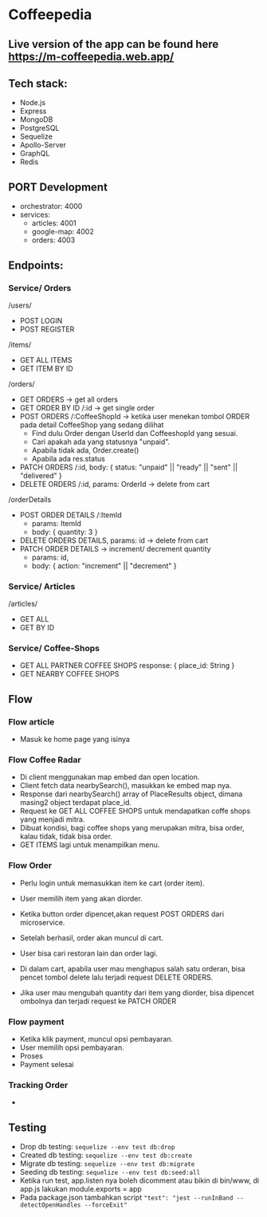 # Coffeepedia

## Live version of the app can be found here https://m-coffeepedia.web.app/

## Tech stack:

- Node.js
- Express
- MongoDB
- PostgreSQL
- Sequelize
- Apollo-Server
- GraphQL
- Redis

## PORT Development

- orchestrator: 4000
- services:
  - articles: 4001
  - google-map: 4002
  - orders: 4003

## Endpoints:

### Service/ Orders

/users/

- POST LOGIN
- POST REGISTER

/items/

- GET ALL ITEMS
- GET ITEM BY ID

/orders/

- GET ORDERS -> get all orders
- GET ORDER BY ID /:id -> get single order
- POST ORDERS /:CoffeeShopId -> ketika user menekan tombol ORDER pada detail CoffeeShop yang sedang dilihat
  - Find dulu Order dengan UserId dan CoffeeshopId yang sesuai.
  - Cari apakah ada yang statusnya "unpaid".
  - Apabila tidak ada, Order.create()
  - Apabila ada res.status
- PATCH ORDERS /:id, body: { status: "unpaid" || "ready" || "sent" || "delivered" }
- DELETE ORDERS /:id, params: OrderId -> delete from cart

/orderDetails

- POST ORDER DETAILS /:ItemId
  - params: ItemId
  - body: { quantity: 3 }
- DELETE ORDERS DETAILS, params: id -> delete from cart
- PATCH ORDER DETAILS -> increment/ decrement quantity
  - params: id,
  - body: { action: "increment" || "decrement" }

### Service/ Articles

/articles/

- GET ALL
- GET BY ID

### Service/ Coffee-Shops

- GET ALL PARTNER COFFEE SHOPS
  response: {
  place_id: String
  }
- GET NEARBY COFFEE SHOPS

## Flow

### Flow article

- Masuk ke home page yang isinya

### Flow Coffee Radar

- Di client menggunakan map embed dan open location.
- Client fetch data nearbySearch(), masukkan ke embed map nya.
- Response dari nearbySearch() array of PlaceResults object, dimana masing2 object terdapat place_id.
- Request ke GET ALL COFFEE SHOPS untuk mendapatkan coffe shops yang menjadi mitra.
- Dibuat kondisi, bagi coffee shops yang merupakan mitra, bisa order, kalau tidak, tidak bisa order.
- GET ITEMS lagi untuk menampilkan menu.

### Flow Order

- Perlu login untuk memasukkan item ke cart (order item).
- User memilih item yang akan diorder.
- Ketika button order dipencet,akan request POST ORDERS dari microservice.
- Setelah berhasil, order akan muncul di cart.
- User bisa cari restoran lain dan order lagi.

- Di dalam cart, apabila user mau menghapus salah satu orderan, bisa pencet tombol delete lalu terjadi request DELETE ORDERS.
- Jika user mau mengubah quantity dari item yang diorder, bisa dipencet ombolnya dan terjadi request ke PATCH ORDER

### Flow payment

- Ketika klik payment, muncul opsi pembayaran.
- User memilih opsi pembayaran.
- Proses
- Payment selesai

### Tracking Order

-

## Testing

- Drop db testing: `sequelize --env test db:drop`
- Created db testing: `sequelize --env test db:create`
- Migrate db testing: `sequelize --env test db:migrate`
- Seeding db testing: `sequelize --env test db:seed:all`
- Ketika run test, app.listen nya boleh dicomment atau bikin di bin/www, di app.js lakukan module.exports = app
- Pada package.json tambahkan script `"test": "jest --runInBand --detectOpenHandles --forceExit"`
